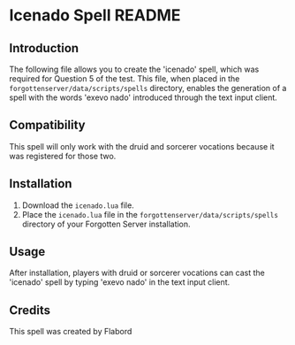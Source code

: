 # Icenado Spell README

## Introduction
The following file allows you to create the 'icenado' spell, which was required for Question 5 of the test. This file, when placed in the `forgottenserver/data/scripts/spells` directory, enables the generation of a spell with the words 'exevo nado' introduced through the text input client.

## Compatibility
This spell will only work with the druid and sorcerer vocations because it was registered for those two.

## Installation
1. Download the `icenado.lua` file.
2. Place the `icenado.lua` file in the `forgottenserver/data/scripts/spells` directory of your Forgotten Server installation.

## Usage
After installation, players with druid or sorcerer vocations can cast the 'icenado' spell by typing 'exevo nado' in the text input client.

## Credits
This spell was created by Flabord
